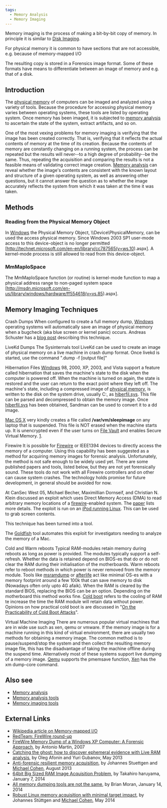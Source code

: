 ```yaml
---
tags:
  - Memory Analysis
  - Memory Imaging
---
```

Memory imaging is the process of making a bit-by-bit copy of memory. In
principle it is similar to [Disk Imaging](disk_imaging.md).

For physical memory it is common to have sections that are not
accessible, e.g. because of memory-mapped I/O

The resulting copy is stored in a Forensics image format. Some of these formats
have means to differentiate between an image of memory and e.g. that of a disk.

## Introduction

The [physical memory](physical_memory.md) of computers can be imaged and
analyzed using a variety of tools. Because the procedure for accessing physical
memory varies between operating systems, these tools are listed by operating
system. Once memory has been imaged, it is subjected to [memory analysis](memory_analysis.md)
to ascertain the state of the system, extract artifacts, and so on.

One of the most vexing problems for memory imaging is verifying that the
image has been created correctly. That is, verifying that it reflects
the actual contents of memory at the time of its creation. Because the
contents of memory are constantly changing on a running system, the
process can be repeated but the results will never--to a high degree of
probability--be the same. Thus, repeating the acquisition and comparing
the results is not a feasible means of validating correct image
creation. [Memory analysis](memory_analysis.md) can reveal
whether the image's contents are consistent with the known layout and
structure of a given operating system, as well as answering other
questions, but it cannot answer the question as to whether the image
accurately reflects the system from which it was taken at the time it
was taken.

## Methods

### Reading from the Physical Memory Object

In [Windows](windows.md) the Physical Memory Object,
\\\Device\PhysicalMemory, can be used the access physical memory. Since
Windows 2003 SP1 user-mode access to this device-object is no longer
permitted
\[<http://technet.microsoft.com/en-en/library/cc787565(v=ws.10>).aspx\].
A kernel-mode process is still allowed to read from this device-object.

### MmMapIoSpace

The MmMapIoSpace function (or routine) is kernel-mode function to map a
physical address range to non-paged system space
\[<http://msdn.microsoft.com/en-us/library/windows/hardware/ff554618(v=vs.85>).aspx\].

## Memory Imaging Techniques

Crash Dumps
When configured to create a full memory dump,
[Windows](windows.md) operating systems will automatically save
an image of physical memory when a bugcheck (aka blue screen or kernel
panic) occurs. Andreas Schuster has a
[blog post](http://computer.forensikblog.de/en/2005/10/acquisition_2_crashdump.html)
describing this technique.

LiveKd Dumps
The Sysinternals tool LiveKd can be used to create an image of physical memory
on a live machine in crash dump format. Once livekd is started, use the command
".dump -f \[output file\]"

Hibernation Files
[Windows](windows.md) 98, 2000, XP, 2003, and Vista support a
feature called hibernation that saves the
machine's state to the disk when the computer is powered off. When the
machine is turned on again, the state is restored and the user can
return to the exact point where they left off. The machine's state,
including a compressed image of [physical
memory](physical_memory.md), is written to the disk on the
system drive, usually C:, as [hiberfil.sys](hiberfil.sys.md).
This file can be parsed and decompressed to obtain the memory image.
Once [hiberfil.sys](hiberfil.sys.md) has been obtained,
Sandman can be used to convert it to a dd image.

[Mac OS X](mac_os_x.md) very kindly creates a file called
**/var/vm/sleepimage** on any laptop that is suspended. This file is NOT
erased when the machine starts up. It is unencrypted even if the user
turns on [File Vault](file_vault.md) and enables Secure Virtual
Memory.
[1](http://pc-eye.blogspot.com/2008/08/live-memory-dump-on-mac-laptops.html).

Firewire
It is possible for [Firewire](firewire.md) or IEEE1394 devices
to directly access the memory of a computer. Using this capability has
been suggested as a method for acquiring memory images for forensic
analysis. Unfortunately, the method is not safe enough to be widely used
yet. There are some published papers and tools, listed below, but they
are not yet forensically sound. These tools do not work with all
Firewire controllers and on other can cause system crashes. The
technology holds promise for future development, in general should be
avoided for now.

At CanSec West 05, Michael Becher, Maximillian Dornseif, and Christian N.
Klein discussed an exploit which uses Direct Memory Access (DMA) to read
arbitrary memory locations of a [firewire](firewire.md)-enabled system. The
[paper](https://simson.net/ref/2005/2005-firewire-cansecwest.pdf)
lists more details. The exploit is run on an [iPod running Linux](http://ipodlinux.org/Main_Page).
This can be used to grab screen contents.

This technique has been turned into a tool.

The [Goldfish](http://digitalfire.ucd.ie/?page_id=430) tool automates
this exploit for investigators needing to analyze the memory of a Mac.

Cold and Warm reboots
Typical RAM-modules retain memory during reboots as long as power is
provided. The modules typically support a self-refresh. Whether the data
is retained depend on BIOS-es that do or do not clear the RAM during
their initialisation of the motherboards. Warm reboots refer to reboot
methods in which power is never removed from the memory module. Tools
like
[msramdump](https://github.com/dbrant/msramdmp)
or
[afterlife](http://www.sei.cmu.edu/digitalintelligence/tools/afterlife/)
act like minimal OS-es with a memory footprint around a few 100k that
can save memory to disk (Nowadays often only upto 4G afaik). When the
RAM is cleared by the standard BIOS, replacing the BIOS
can be an option. Depending on the motherboard this method works fine.
[Cold boot](http://en.wikipedia.org/wiki/Cold_boot_attack) refers to the
cooling of RAM te increase the time the RAM module will retain data
without power. Opinions on how practical cold boot is are discussed in
"[On the Practicability of Cold Boot
Attacks](http://www1.cs.fau.de/filepool/projects/coldboot/fares_coldboot.pdf)".

Virtual Machine Imaging
There are numerous popular virtual machines that are in wide use such as
xen, qemu or vmware. If the memory image is for a machine running in
this kind of virtual environment, there are usually two methods for
obtaining a memory image. The common method is to pause/suspend/stop the
system and then collect the resulting memory image file, this has the
disadvantage of taking the machine offline during the suspend time.
Alternatively most of these systems support live dumping of a memory
image. [Qemu](http://www.qemu.org) supports the pmemsave function,
[Xen](http://www.xen.org) has the xm dump-core command.

## Also see

* [Memory analysis](memory_analysis.md)
* [Memory analysis tools](tools_memory_analysis.md)
* [Memory imaging tools](tools_memory_imaging.md)

## External Links

* [Wikipedia article on Memory-mapped I/O](http://en.wikipedia.org/wiki/Memory-mapped_I/O)
* [RedTeam: FireWire round-up](http://web.archive.org/web/20101210223853/http://blogs.23.nu/RedTeam/0000/00/antville-5201)
* [FireWire Memory Dump of a Windows XP Computer: A Forensic Approach](https://files.hddguru.com/download/Software/Research%20%20Development/FireWire%20Memory%20Dump%20of%20Windows%20XP.pdf),
  by Antonio Martin, 2007
* [Catching the ghost: how to discover ephemeral evidence with Live RAM analysis](http://forensic.belkasoft.com/en/live-ram-forensics),
  by Oleg Afonin and Yuri Gubanov, May 2013
* [Anti-forensic resilient memory acquisition](https://dfrws.org/presentation/anti-forensic-resilient-memory-acquisition/),
  by Johannes Stuettgen and [Michael Cohen](michael_cohen.md), August 2013
* [64bit Big Sized RAM Image Acquisition Problem](http://takahiroharuyama.github.io/blog/2014/01/07/64bit-big-size-ram-acquisition-problem/),
  by Takahiro haruyama, January 7, 2014
* [All memory dumping tools are not the same](http://brimorlabs.blogspot.com/2014/01/all-memory-dumping-tools-are-not-same.html),
  by Brian Moran, January 14, 2014
* [Robust Linux memory acquisition with minimal target impact](http://old.dfrws.org/2014eu/proceedings/DFRWS-EU-2014-14p.pdf),
  by Johannes Stüttgen and [Michael Cohen](michael_cohen.md), May 2014
